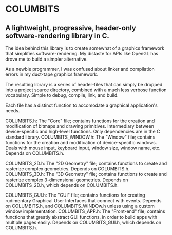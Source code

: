 # COLUMBITS

## A lightweight, progressive, header-only software-rendering library in C.

The idea behind this library is to create somewhat of a graphics framework that simplifies software-rendering. My distaste for APIs like OpenGL has drove me to build a simpler alternative. 

As a newbie programmer, I was confused about linker and compilation errors in my duct-tape graphics framework. 

The resulting library is a series of header-files that can simply be dropped into a project source directory, combined with a much less verbose function vocabulary. Simple to debug, compile, link, and build.

Each file has a distinct function to accomodate a graphical application's needs.

COLUMBITS.h: The "Core" file; contains functions for the creation and modification of bitmaps and drawing primitives. Intermediary between device-specific and high-level functions. Only dependencies are in the C standard library.
COLUMBITS_WINDOW.h: The "Window" file; contains functions for the creation and modification of device-specific windows. Deals with mouse input, keyboard input, window size, window name, etc. Depends on COLUMBITS.h.

COLUMBITS_2D.h: The "2D Geometry" file; contains functions to create and rasterize complex geometries. Depends on COLUMBITS.h.
COLUMBITS_3D.h: The "3D Geometry" file; contains functions to create and rasterize complex 3-dimensional geometries. Depends on COLUMBITS_2D.h, which depends on COLUMBITS.h.

COLUMBITS_GUI.h: The "GUI" file; contains functions for creating rudimentary Graphical User Interfaces that connect with events. Depends on COLUMBITS.h, and COLUMBITS_WINDOw.h unless using a custom window implementation.
COLUMBITS_APP.h: The "Front-end" file; contains functions that greatly abstract GUI functions, in order to build apps with multiple pages easily. Depends on COLUMBITS_GUI.h, which depends on COLUMBITS.h.




